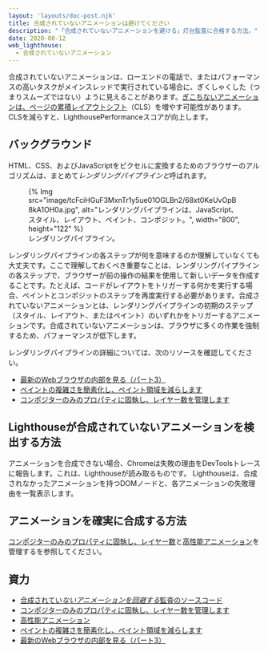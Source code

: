 ```yaml
---
layout: 'layouts/doc-post.njk'
title: 合成されていないアニメーションは避けてください
description: "「合成されていないアニメーションを避ける」灯台監査に合格する方法。"
date: 2020-08-12
web_lighthouse:
  - 合成されていないアニメーション
---
```


合成されていないアニメーションは、ローエンドの電話で、またはパフォーマンスの高いタスクがメインスレッドで実行されている場合に、ぎくしゃくした（つまりスムーズではない）ように見えることがあります。[ぎこちないアニメーションは、ページの累積レイアウトシフト](https://web.dev/cls/)（CLS）を増やす可能性があります。 CLSを減らすと、LighthousePerformanceスコアが向上します。

## バックグラウンド

HTML、CSS、およびJavaScriptをピクセルに変換するためのブラウザーのアルゴリズムは、まとめて*レンダリングパイプラインと*呼ばれます。

<figure>{% Img src="image/tcFciHGuF3MxnTr1y5ue01OGLBn2/68xt0KeUvOpB8kA1OH0a.jpg", alt="レンダリングパイプラインは、JavaScript、スタイル、レイアウト、ペイント、コンポジット。", width="800", height="122" %}<figcaption>レンダリングパイプライン。</figcaption></figure>

レンダリングパイプラインの各ステップが何を意味するのか理解していなくても大丈夫です。ここで理解しておくべき重要なことは、レンダリングパイプラインの各ステップで、ブラウザーが前の操作の結果を使用して新しいデータを作成することです。たとえば、コードがレイアウトをトリガーする何かを実行する場合、ペイントとコンポジットのステップを再度実行する必要があります。合成されていないアニメーションとは、レンダリングパイプラインの初期のステップ（スタイル、レイアウト、またはペイント）のいずれかをトリガーするアニメーションです。合成されていないアニメーションは、ブラウザに多くの作業を強制するため、パフォーマンスが低下します。

レンダリングパイプラインの詳細については、次のリソースを確認してください。

- [最新のWebブラウザの内部を見る（パート3）](https://developers.google.com/web/updates/2018/09/inside-browser-part3)
- [ペイントの複雑さを簡素化し、ペイント領域を減らします](https://developers.google.com/web/fundamentals/performance/rendering/simplify-paint-complexity-and-reduce-paint-areas)
- [コンポジターのみのプロパティに固執し、レイヤー数を管理します](https://developers.google.com/web/fundamentals/performance/rendering/stick-to-compositor-only-properties-and-manage-layer-count)

## Lighthouseが合成されていないアニメーションを検出する方法

アニメーションを合成できない場合、Chromeは失敗の理由をDevToolsトレースに報告します。これは、Lighthouseが読み取るものです。 Lighthouseは、合成されなかったアニメーションを持つDOMノードと、各アニメーションの失敗理由を一覧表示します。

## アニメーションを確実に合成する方法

[コンポジターのみのプロパティに固執し、レイヤー数](https://developers.google.com/web/fundamentals/performance/rendering/stick-to-compositor-only-properties-and-manage-layer-count)と[高性能アニメーション](https://www.html5rocks.com/en/tutorials/speed/high-performance-animations/)を管理するを参照してください。

## 資力

- [合成されてい*ないアニメーションを回避する*監査のソースコード](https://github.com/GoogleChrome/lighthouse/blob/master/lighthouse-core/audits/non-composited-animations.js)
- [コンポジターのみのプロパティに固執し、レイヤー数を管理します](https://developers.google.com/web/fundamentals/performance/rendering/stick-to-compositor-only-properties-and-manage-layer-count)
- [高性能アニメーション](https://www.html5rocks.com/en/tutorials/speed/high-performance-animations/)
- [ペイントの複雑さを簡素化し、ペイント領域を減らします](https://developers.google.com/web/fundamentals/performance/rendering/simplify-paint-complexity-and-reduce-paint-areas)
- [最新のWebブラウザの内部を見る（パート3）](https://developers.google.com/web/updates/2018/09/inside-browser-part3)
